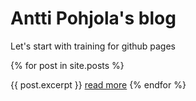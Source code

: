 # Antti Pohjola's blog

Let's start with training for github pages

{% for post in site.posts %}
  <!-- Your post's summary goes here -->
  {{ post.excerpt }}
  [read more]({{post.url}})
{% endfor %}